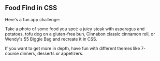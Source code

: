 ## Food Find in CSS

Here's a fun app challenge: 

Take a photo of some food you spot: a juicy steak with asparagus and potatoes, tofu dog on a gluten-free bun, Cinnabon classic cinnamon roll, or Wendy's $5 Biggie Bag and recreate it in CSS.

If you want to get more in depth, have fun with different themes like 7-course dinners, desserts or appetizers. 
